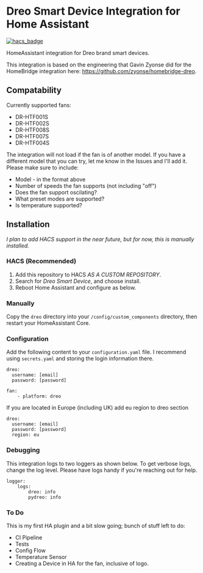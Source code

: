 # Dreo Smart Device Integration for Home Assistant
[![hacs_badge](https://img.shields.io/badge/HACS-Custom-41BDF5.svg?style=for-the-badge)](https://github.com/hacs/integration)

HomeAssistant integration for Dreo brand smart devices. 

This integration is based on the engineering that Gavin Zyonse did for the HomeBridge integration here: https://github.com/zyonse/homebridge-dreo.

## Compatability
Currently supported fans:

- DR-HTF001S
- DR-HTF002S
- DR-HTF008S
- DR-HTF007S
- DR-HTF004S


The integration will not load if the fan is of another model. If you have a different model that you can try, let me know in the Issues and I'll add it. Please make sure to include:
* Model - in the format above
* Number of speeds the fan supports (not including "off")
* Does the fan support oscilating?
* What preset modes are supported?
* Is temperature supported?

## Installation
_I plan to add HACS support in the near future, but for now, this is manually installed._

### HACS (Recommended)

1. Add this repository to HACS *AS A CUSTOM REPOSITORY*.
1. Search for *Dreo Smart Device*, and choose install. 
1. Reboot Home Assistant and configure as below.

### Manually
Copy the `dreo` directory into your `/config/custom_components` directory, then restart your HomeAssistant Core.

### Configuration
Add the following content to your `configuration.yaml` file.  I recommend using `secrets.yaml` and storing the login information there.

```
dreo:
  username: [email]
  password: [password]

fan:
    - platform: dreo  
```

If you are located in Europe (including UK) add eu region to dreo section

```
dreo:
  username: [email]
  password: [password]
  region: eu
```

### Debugging
This integration logs to two loggers as shown below. To get verbose logs, change the log level.  Please have logs handy if you're reaching out for help.

```
logger:
    logs:
        dreo: info
        pydreo: info
```

### To Do
This is my first HA plugin and a bit slow going; bunch of stuff left to do:
* CI Pipeline
* Tests
* Config Flow
* Temperature Sensor
* Creating a Device in HA for the fan, inclusive of logo.
